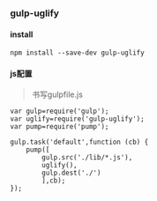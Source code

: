 ### gulp-uglify

#### install


```
npm install --save-dev gulp-uglify
```

#### js配置
>书写gulpfile.js


```
var gulp=require('gulp');
var uglify=require('gulp-uglify');
var pump=require('pump');

gulp.task('default',function (cb) {
	pump([
		gulp.src('./lib/*.js'),
		uglify(),
		gulp.dest('./')
		],cb);
});
```
